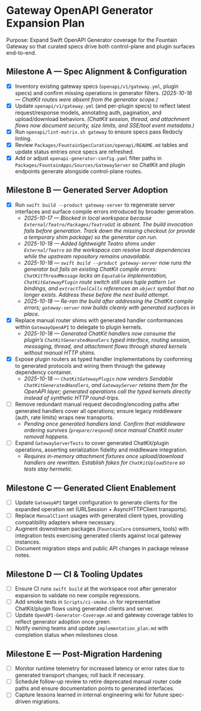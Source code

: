 # Gateway OpenAPI Generator Expansion Plan

Purpose: Expand Swift OpenAPI Generator coverage for the Fountain Gateway so that curated specs drive both control-plane and plugin surfaces end-to-end.

## Milestone A — Spec Alignment & Configuration
- [x] Inventory existing gateway specs (`openapi/v1/gateway.yml`, plugin specs) and confirm missing operations in generator filters. _(2025-10-16 — ChatKit routes were absent from the generator scope.)_
- [x] Update `openapi/v1/gateway.yml` (and per-plugin specs) to reflect latest request/response models, annotating auth, pagination, and upload/download behaviors. _(ChatKit session, thread, and attachment flows now document security, size limits, and SSE/tool event metadata.)_
- [x] Run `openapi/lint-matrix.sh gateway` to ensure specs pass Redocly linting.
- [x] Review `Packages/FountainSpecCuration/openapi/README.md` tables and update status entries once specs are refreshed.
- [x] Add or adjust `openapi-generator-config.yaml` filter paths in `Packages/FountainApps/Sources/GatewayServer` so ChatKit and plugin endpoints generate alongside control-plane routes.

## Milestone B — Generated Server Adoption
- [x] Run `swift build --product gateway-server` to regenerate server interfaces and surface compile errors introduced by broader generation.
  - _2025-10-17 — Blocked in local workspace because `External/Teatro/Packages/TeatroGUI` is absent. The build invocation fails before generation. Track down the missing checkout (or provide a temporary shim package) so the generator can run._
  - _2025-10-18 — Added lightweight Teatro shims under `External/Teatro` so the workspace can resolve local dependencies while the upstream repository remains unavailable._
  - _2025-10-18 — `swift build --product gateway-server` now runs the generator but fails on existing ChatKit compile errors: `ChatKitThreadMessage` lacks an `Equatable` implementation, `ChatKitGatewayPlugin` route switch still uses tuple pattern `let` bindings, and `extractToolCalls` references an `object` symbol that no longer exists. Address these before the next build attempt._
  - _2025-10-18 — Re-ran the build after addressing the ChatKit compile errors; `gateway-server` now builds cleanly with generated surfaces in place._
- [x] Replace manual router shims with generated handler conformances within `GatewayOpenAPI` to delegate to plugin kernels.
  - _2025-10-18 — Generated ChatKit handlers now consume the plugin’s `ChatKitGeneratedHandlers` typed interface, routing session, messaging, thread, and attachment flows through shared kernels without manual HTTP shims._
- [x] Expose plugin routers as typed handler implementations by conforming to generated protocols and wiring them through the gateway dependency container.
  - _2025-10-18 — `ChatKitGatewayPlugin` now venders Sendable `ChatKitGeneratedHandlers`, and `GatewayServer` retains them for the OpenAPI layer; generated operations call the typed kernels directly instead of synthetic HTTP round-trips._
- [ ] Remove redundant manual request decoding/encoding paths after generated handlers cover all operations; ensure legacy middleware (auth, rate limits) wraps new transports.
  - _Pending once generated handlers land. Confirm that middleware ordering survives (`prepare/respond`) once manual ChatKit router removal happens._
- [ ] Expand `GatewayServerTests` to cover generated ChatKit/plugin operations, asserting serialization fidelity and middleware integration.
  - _Requires in-memory attachment fixtures once upload/download handlers are rewritten. Establish fakes for `ChatKitUploadStore` so tests stay hermetic._

## Milestone C — Generated Client Enablement
- [ ] Update `GatewayAPI` target configuration to generate clients for the expanded operation set (URLSession + AsyncHTTPClient transports).
- [ ] Replace `ManualClient` usages with generated client types, providing compatibility adapters where necessary.
- [ ] Augment downstream packages (`FountainCore` consumers, tools) with integration tests exercising generated clients against local gateway instances.
- [ ] Document migration steps and public API changes in package release notes.

## Milestone D — CI & Tooling Updates
- [ ] Ensure CI runs `swift build` at the workspace root after generator expansion to validate no new compile regressions.
- [ ] Add smoke tests in `Scripts/ci-smoke.sh` for representative ChatKit/plugin flows using generated clients and server.
- [ ] Update `OpenAPI-Generator-Coverage.md` and gateway coverage tables to reflect generator adoption once green.
- [ ] Notify owning teams and update `implementation_plan.md` with completion status when milestones close.

## Milestone E — Post-Migration Hardening
- [ ] Monitor runtime telemetry for increased latency or error rates due to generated transport changes; roll back if necessary.
- [ ] Schedule follow-up review to retire deprecated manual router code paths and ensure documentation points to generated interfaces.
- [ ] Capture lessons learned in internal engineering wiki for future spec-driven migrations.
